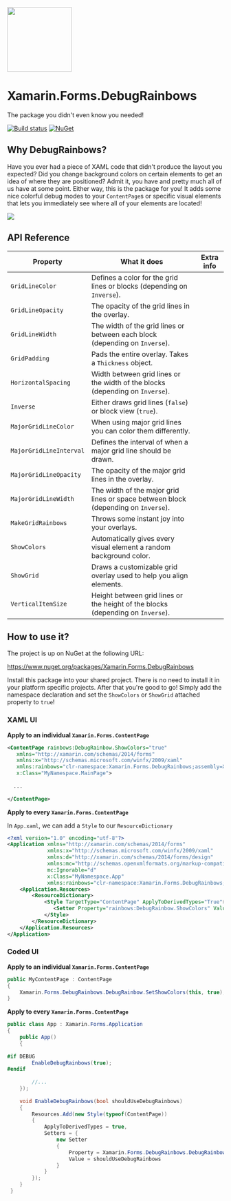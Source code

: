 <img src="https://github.com/sthewissen/Xamarin.Forms.DebugRainbows/blob/master/images/icon.png" width="150px" />

# Xamarin.Forms.DebugRainbows
The package you didn't even know you needed!

[![Build status](https://sthewissen.visualstudio.com/DebugRainbows/_apis/build/status/DebugRainbows-Deployment-CI)]() [![NuGet](https://img.shields.io/nuget/vpre/Xamarin.Forms.DebugRainbows.svg)](https://www.nuget.org/packages/Xamarin.Forms.DebugRainbows)

## Why DebugRainbows?

Have you ever had a piece of XAML code that didn't produce the layout you expected? Did you change background colors on certain elements to get an idea of where they are positioned? Admit it, you have and pretty much all of us have at some point. Either way, this is the package for you! It adds some nice colorful debug modes to your `ContentPage`s or specific visual elements that lets you immediately see where all of your elements are located!

<img src="https://raw.githubusercontent.com/sthewissen/Xamarin.Forms.DebugRainbows/master/images/sample.png" />

## API Reference

| Property | What it does | Extra info |
| ------ | ------ | ------ |
| `GridLineColor` | Defines a color for the grid lines or blocks (depending on `Inverse`). | |
| `GridLineOpacity` | The opacity of the grid lines in the overlay. | |
| `GridLineWidth` | The width of the grid lines or between each block (depending on `Inverse`). | |
| `GridPadding` | Pads the entire overlay. Takes a `Thickness` object. | |
| `HorizontalSpacing` | Width between grid lines or the width of the blocks (depending on `Inverse`). | |
| `Inverse` | Either draws grid lines (`false`) or block view (`true`). | |
| `MajorGridLineColor` | When using major grid lines you can color them differently. | |
| `MajorGridLineInterval` | Defines the interval of when a major grid line should be drawn. | |
| `MajorGridLineOpacity` | The opacity of the major grid lines in the overlay. | |
| `MajorGridLineWidth` | The width of the major grid lines or space between block (depending on `Inverse`).  | |
| `MakeGridRainbows` | Throws some instant joy into your overlays. | |
| `ShowColors` | Automatically gives every visual element a random background color. |  |
| `ShowGrid` | Draws a customizable grid overlay used to help you align elements. |  |
| `VerticalItemSize` | Height between grid lines or the height of the blocks (depending on `Inverse`). |  |

## How to use it?

The project is up on NuGet at the following URL:

https://www.nuget.org/packages/Xamarin.Forms.DebugRainbows

Install this package into your shared project. There is no need to install it in your platform specific projects. After that you're good to go! Simply add the namespace declaration and set the `ShowColors` or `ShowGrid` attached property to `true`!

### XAML UI

**Apply to an individual `Xamarin.Forms.ContentPage`**

```xml
<ContentPage rainbows:DebugRainbow.ShowColors="true"
   xmlns="http://xamarin.com/schemas/2014/forms" 
   xmlns:x="http://schemas.microsoft.com/winfx/2009/xaml" 
   xmlns:rainbows="clr-namespace:Xamarin.Forms.DebugRainbows;assembly=Xamarin.Forms.DebugRainbows" 
   x:Class="MyNamespace.MainPage">
             
  ...
             
</ContentPage>
```

**Apply to every `Xamarin.Forms.ContentPage`**

In `App.xaml`, we can add a `Style` to our `ResourceDictionary`

```xml
<?xml version="1.0" encoding="utf-8"?>
<Application xmlns="http://xamarin.com/schemas/2014/forms"
             xmlns:x="http://schemas.microsoft.com/winfx/2009/xaml"
             xmlns:d="http://xamarin.com/schemas/2014/forms/design"
             xmlns:mc="http://schemas.openxmlformats.org/markup-compatibility/2006"
             mc:Ignorable="d"
             x:Class="MyNamespace.App"
             xmlns:rainbows="clr-namespace:Xamarin.Forms.DebugRainbows;assembly=Xamarin.Forms.DebugRainbows" >
    <Application.Resources>
        <ResourceDictionary>
            <Style TargetType="ContentPage" ApplyToDerivedTypes="True">
               <Setter Property="rainbows:DebugRainbow.ShowColors" Value="True" />
            </Style>
        </ResourceDictionary>
    </Application.Resources>
</Application>
```

### Coded UI

**Apply to an individual `Xamarin.Forms.ContentPage`**

```csharp
public MyContentPage : ContentPage
{
    Xamarin.Forms.DebugRainbows.DebugRainbow.SetShowColors(this, true);
}
```

**Apply to every `Xamarin.Forms.ContentPage`**

```csharp
public class App : Xamarin.Forms.Application
{
    public App()
    {
    
#if DEBUG
        EnableDebugRainbows(true);
#endif
        
        //...
    });
    
    void EnableDebugRainbows(bool shouldUseDebugRainbows)
    {
        Resources.Add(new Style(typeof(ContentPage))
        {
            ApplyToDerivedTypes = true,
            Setters = {
                new Setter
                {
                    Property = Xamarin.Forms.DebugRainbows.DebugRainbow.ShowColorsProperty,
                    Value = shouldUseDebugRainbows
                }
            }
        });
    }
 }
 ```
            


